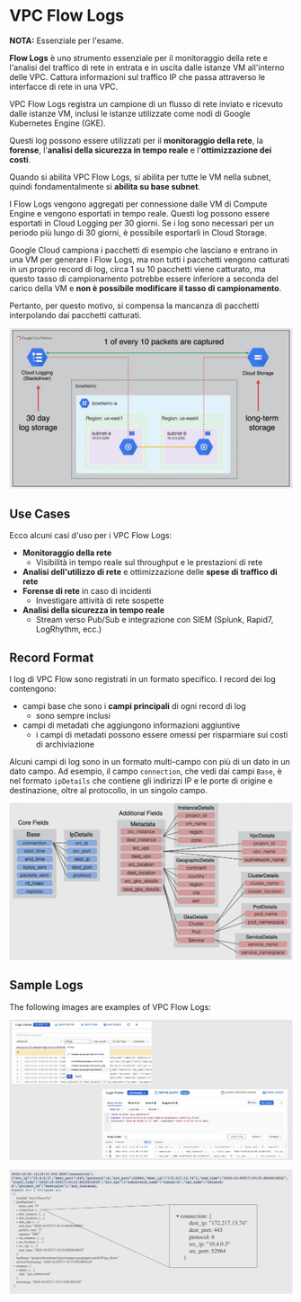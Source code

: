 # VPC Flow Logs

**NOTA:** Essenziale per l'esame.

**Flow Logs** è uno strumento essenziale per il monitoraggio della rete e l'analisi del traffico di rete in entrata e in uscita dalle istanze VM all'interno delle VPC. Cattura informazioni sul traffico IP che passa attraverso le interfacce di rete in una VPC.

VPC Flow Logs registra un campione di un flusso di rete inviato e ricevuto dalle istanze VM, inclusi le istanze utilizzate come nodi di Google Kubernetes Engine (GKE).

Questi log possono essere utilizzati per il **monitoraggio della rete**, la **forense**, l'**analisi della sicurezza in tempo reale** e l'**ottimizzazione dei costi**.

Quando si abilita VPC Flow Logs, si abilita per tutte le VM nella subnet, quindi fondamentalmente si **abilita su base subnet**.

I Flow Logs vengono aggregati per connessione dalle VM di Compute Engine e vengono esportati in tempo reale. Questi log possono essere esportati in Cloud Logging per 30 giorni. Se i log sono necessari per un periodo più lungo di 30 giorni, è possibile esportarli in Cloud Storage.

Google Cloud campiona i pacchetti di esempio che lasciano e entrano in una VM per generare i Flow Logs, ma non tutti i pacchetti vengono catturati in un proprio record di log, circa 1 su 10 pacchetti viene catturato, ma questo tasso di campionamento potrebbe essere inferiore a seconda del carico della VM e **non è possibile modificare il tasso di campionamento**.

Pertanto, per questo motivo, si compensa la mancanza di pacchetti interpolando dai pacchetti catturati.

![VPC Flow Logs](../images/10_VPC_Flow_Logs_01.png)

## Use Cases

Ecco alcuni casi d'uso per i VPC Flow Logs:

- **Monitoraggio della rete**
  - Visibilità in tempo reale sul throughput e le prestazioni di rete
- **Analisi dell'utilizzo di rete** e ottimizzazione delle **spese di traffico di rete**
- **Forense di rete** in caso di incidenti
  - Investigare attività di rete sospette
- **Analisi della sicurezza in tempo reale**
  - Stream verso Pub/Sub e integrazione con SIEM (Splunk, Rapid7, LogRhythm, ecc.)

## Record Format

I log di VPC Flow sono registrati in un formato specifico. I record dei log contengono:

- campi base che sono i **campi principali** di ogni record di log
  - sono sempre inclusi
- campi di metadati che aggiungono informazioni aggiuntive
  - i campi di metadati possono essere omessi per risparmiare sui costi di archiviazione

Alcuni campi di log sono in un formato multi-campo con più di un dato in un dato campo. Ad esempio, il campo `connection`, che vedi dai campi `Base`, è nel formato `ipDetails` che contiene gli indirizzi IP e le porte di origine e destinazione, oltre al protocollo, in un singolo campo.

![VPC Flow Logs](../images/10_VPC_Flow_Logs_02.png)

## Sample Logs

The following images are examples of VPC Flow Logs:

![VPC Flow Logs](../images/10_VPC_Flow_Logs_03.png)

![VPC Flow Logs](../images/10_VPC_Flow_Logs_04.png)